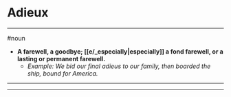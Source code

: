 # Adieux
---
#noun
- **A farewell, a goodbye; [[e/_especially|especially]] a fond farewell, or a lasting or permanent farewell.**
	- _Example: We bid our final adieus to our family, then boarded the ship, bound for America._
---
---
